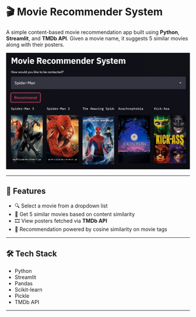 # 🎬 Movie Recommender System

A simple content-based movie recommendation app built using **Python**, **Streamlit**, and **TMDb API**. Given a movie name, it suggests 5 similar movies along with their posters.

![App Screenshot](screenshot.jpg)

---

## 🚀 Features

- 🔍 Select a movie from a dropdown list
- 🤖 Get 5 similar movies based on content similarity
- 🎞️ View posters fetched via **TMDb API**
- 🧠 Recommendation powered by cosine similarity on movie tags

---

## 🛠️ Tech Stack

- Python
- Streamlit
- Pandas
- Scikit-learn
- Pickle
- TMDb API

---

